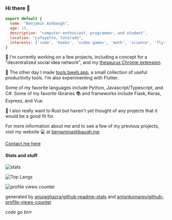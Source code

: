 ### Hi there 👋

```javascript
export default {
  name: "Benjamin Ashbaugh",
  age: 15,
  description: "computer-enthusiast, programmer, and student",
  location: "Lafayette, Colorado",
  interests: ['code', 'books', 'video games', 'math', 'science', 'fly-fishing'],
}
```

:telescope: I'm currently working on a few projects, including a concept for a "decentralized social idea network", and my [thesaurus Chrome extension](https://github.com/scitronboy/simply-synonyms).

:thinking: The other day I made [tools.bweb.app](https://tools.bweb.app/), a small collection of useful productivity tools. I'm also experimenting with Flutter.

<!-- :rocket: -->

Some of my favorite languages include Python, Javascript/Typescript, and C#. Some of my favorite libraries :books: and frameworks include Flask, Keras, Express, and Vue.

:seedling: I also really want to Rust but haven't yet thought of any projects that it would be a good fit for. 

For more information about me and to see a few of my previous projects, visit my website :computer: at [benjaminashbaugh.me](https://benjaminashbaugh.me/)

[Contact me here](https://benjaminashbaugh.me/#contact)

#### Stats and stuff

![stats](https://benjamins-readme-stats.vercel.app/api?username=scitronboy&show_icons=true&count_private=true&include_all_commits=true&theme=gruvbox)

![Top Langs](https://benjamins-readme-stats.vercel.app/api/top-langs/?username=scitronboy&layout=compact&theme=gruvbox&num_langs=8)

![profile views counter](https://komarev.com/ghpvc/?username=scitronboy&color=orange)

generated by [anuraghazra/github-readme-stats](https://github.com/scitronboy/github-readme-stats) and [antonkomarev/github-profile-views-counter](https://github.com/antonkomarev/github-profile-views-counter)


_code go brrr_

<!--
**scitronboy/scitronboy** is a ✨ _special_ ✨ repository because its `README.md` (this file) appears on your GitHub profile.

Here are some ideas to get you started:

- 🔭 I’m currently working on ...
- 🌱 I’m currently learning ...
- 👯 I’m looking to collaborate on ...
- 🤔 I’m looking for help with ...
- 💬 Ask me about ...
- 📫 How to reach me: ...
- 😄 Pronouns: ...
- ⚡ Fun fact: ...
-->
